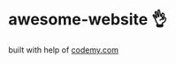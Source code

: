 # awesome-website :ok_hand:                                                                                                                     
built with help of <a href="http://johnelder.com/">codemy.com</a>
